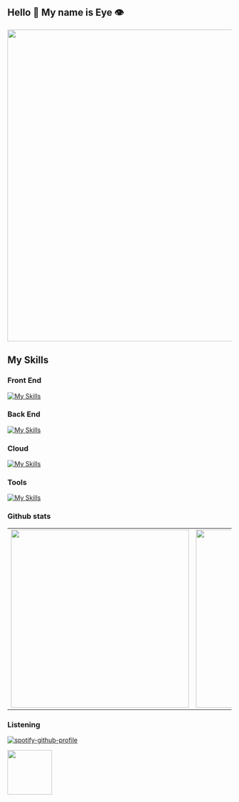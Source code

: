 ## Hello 👋 My name is Eye 👁️


<img src="https://creazilla-store.fra1.digitaloceanspaces.com/cliparts/79332/coding-clipart-md.png" width="700">


<!-- **stpeyyee/stpeyyee** is a ✨ _special_ ✨ repository because its `README.md` (this file) appears on your GitHub profile.

Here are some ideas to get you started: -->

<!-- ### About me
- 🌱 Now : I’m currently working on Full Stack Developer 
- 🎓 Graduated : Bachelor’s degree in Computer science from Kasetsart University
- 💻 Interned : PTT Soothsayer team where I had a chance to practise data science skills
- ⚡ Fun fact :  I like to listen to synth-pop, indie, t-pop, and k-pop music 🎵 | I love cooking! 😄 
 --> 
<!-- - 👯 I’m looking to collaborate on ...
- 🤔 I’m looking for help with ...
- 💬 Ask me about ...
- 📫 How to reach me: ...
- 😄 Pronouns: ...
 -->
 <!-- ### About me
 ### What I'm focusing on
 - 📍 React JS, Javascript, Node.js, Typescript
 -->
## My Skills

### Front End
[![My Skills](https://skillicons.dev/icons?i=react,mui,javascript,flutter,css,html&perline=5)](https://skillicons.dev)

### Back End
[![My Skills](https://skillicons.dev/icons?i=nodejs,typescript,python,express&perline=5)](https://skillicons.dev)

### Cloud
[![My Skills](https://skillicons.dev/icons?i=azure,googlecloud,firebase&perline=5)](https://skillicons.dev)

### Tools
[![My Skills](https://skillicons.dev/icons?i=vscode,github,postman,figma&perline=5)](https://skillicons.dev)

<!--<table style="width:100%">
  <tr>
    <td><img src="https://cdn.jsdelivr.net/gh/devicons/devicon/icons/javascript/javascript-original.svg" width="50"/></td>
    <td><img src="https://cdn.jsdelivr.net/gh/devicons/devicon/icons/html5/html5-original.svg" width="50"/></td>
    <td><img src="https://cdn.jsdelivr.net/gh/devicons/devicon/icons/css3/css3-original.svg" width="50"/></td>
    <td><img src="https://cdn.jsdelivr.net/gh/devicons/devicon/icons/react/react-original.svg" width="50"/></td>
    <td><img src="https://cdn.jsdelivr.net/gh/devicons/devicon/icons/redux/redux-original.svg" width="50"/></td>   
    <td><img src="https://cdn.jsdelivr.net/gh/devicons/devicon/icons/typescript/typescript-original.svg" width="50"/></td>
    <td><img src="https://cdn.jsdelivr.net/gh/devicons/devicon/icons/python/python-original.svg" width="50"/></td>
    <td><img src="https://cdn.jsdelivr.net/gh/devicons/devicon/icons/github/github-original.svg" width="50"/></td>
    <td><img src="https://cdn.jsdelivr.net/gh/devicons/devicon/icons/git/git-original.svg" width="50"/></td>
    <td><img src="https://cdn.jsdelivr.net/gh/devicons/devicon/icons/visualstudio/visualstudio-plain.svg" width="50"/></td>
  </tr>
</table>
 -->

### Github stats
<table style="width:100%">
 <tr>
  <td><img src="https://github-readme-stats.vercel.app/api?username=stpeyyee&show_icons=true&theme=radical" width="400"/></td>
  <td><img src="http://github-readme-streak-stats.herokuapp.com?user=stpeyyee&theme=radical&date_format=M%20j%5B%2C%20Y%5D" width="400"/></td>
 </tr>
</table>

### Listening
[![spotify-github-profile](https://spotify-github-profile.vercel.app/api/view?uid=xw7r3vk4o5zfqtkatr55ik20e&cover_image=false&theme=default)](https://github.com/kittinan/spotify-github-profile)

<img src="https://komarev.com/ghpvc/?username=stpeyyee&color=green" width="100"/>
   




 

